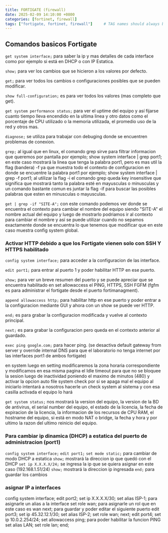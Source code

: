 ```yaml
---
title: FORTIGATE (firewall)
date: 2025-02-09 14:10:00 +0800
categories: [fortinet, firewall]
tags: ["fortigate, fortinet, firewall"]     # TAG names should always be lowercase
---
```

## Comandos basicos Fortigate

`get system interface;` para saber la ip y mas detalles de cada interface como por ejemplo si está en DHCP o con IP Estatica.

`show;` para ver los cambios que se hicieron a los valores por defecto.

`get;` para ver todos los cambios o configuraciones posibles que se pueden modificar.

`show full-configuration;` es para ver todos los valores (mas completo que get).

`get system performance status;` para ver el uptime del equipo y así fijarse cuanto tiempo lleva encendido en la ultima linea y otro datos como el porcentaje de CPU utilizado o la memoria utilizada, el promedio uso de la red y otros mas.

`diagnose;` se utiliza para trabajar con debuging donde se encuentren problemas de conexion.

`grep;` al igual que en linux, el comando grep sirve para filtrar informacion que queremos por pantalla por ejemplo; show system interface | grep port1; en este caso mostrará la linea que tenga la palabra port1, pero es mas util la flag (bandera) -f ya que muestra todo el contexto de configuracion en donde se encuentre la palabra port1 por ejemplo; show system 
interface \| grep -f port1; al utilizar la flag -i el comando grep queda key insensitive que significa que mostrará tanto la palabra esté en mayusculas o minusculas y un comando bastante comun es juntar la flag -if para buscar las posibles palabras que esten en minusculas o mayusculas.

`get | grep -if "SITE-A";` con este comando podemos ver donde se encuentra el contexto para cambiar el nombre del equipo siendo "SITE-A" el nombre actual del equipo y luego de mostrarlo podriamos ir al contexto para cambiar el nombre y así se puede utilizar cuando no sepamos exactamente donde se encuentra lo que tenemos que modificar que en este caso muestra config system global.

### Activar HTTP debido a que los Fortigate vienen solo con SSH Y HTTPS habilitado

`config system interface;` para acceder a la configuracion de las interface. 

`edit port1;` para entrar al puerto 1 y poder habilitar HTTP en ese puerto. 

`show;` para ver un breve resumen del puerto y se puede apreciar que se encuentra habilitado en set allowaccess el PING, HTTPS, SSH FGFM (fgfm es para administrar el fortigate desde el puerto fortimanagment).

`append allowaccess http;` para habilitar http en ese puerto y poder entrar a la configuracion mediante GUI y ahora con un show se puede ver HTTP.

`end;` es para grabar la configuracion modificada y vuelve al contexto principal.

`next;` es para grabar la configuracion pero queda en el contexto anterior al guardado.

`exec ping google.com;` para hacer ping.
(se desactiva default gateway from server y override internal DNS para que el laboratorio no tenga internet por las interfaces port1 de ambos fortigate)

en system luego en setting modificaremos la zona horaria correspondiente y modificamos en esa misma pagina el Idle timeout para que no se bloquee la sesion luego de inactividad poniendo el maximo de minutos (480) y activar la opcion auto file system check por si se apaga mal el equipo al iniciarlo intentará a nosotros hacerle un check system al sistema y con esa casilla activada el equipo lo hará

`get system status;` nos mostrará la version del equipo, la version de la BD de antivirus, el serial number del equipo, el estado de la licencia, la fecha de expiracion de la licencia, la informacion de los recursos  de CPU RAM, el hostname del equipo, si está en modo NAT o bridge, la fecha y hora y por ultimo la razon del ultimo reinicio del equipo.

### Para cambiar ip dinamica (DHCP) a estatica del puerto de administracion (port1)

`config system interface;`
`edit port1;`
`set mode static;` para cambiar de modo DHCP a estatica
`show;` mostrará la direccion ip que quedó con el DHCP
`set ip X.X.X.X/24;` se ingresa la ip que se quiera asignar en este caso (192.168.1.51/24)
`show;` mostrará la direccion ip ingresada
`end;` para guardar los cambios

### asignar IP a interfaces

config system interface;
edit port2;
set ip X.X.X.X/30;
set alias ISP-1; para asignarle un alias a la interface
set role wan; para asignarle un rol que en este caso es wan
next; para guardar y poder editar el siguiente puerto
edit port3;
set ip 45.32.12.1/30;
set alias ISP-2;
set role wan;
next;
edit port4;
set ip 10.0.2.254/24;
set allowaccess ping; para poder habilitar la funcion PING
set alias LAN;
set role lan;
end;
